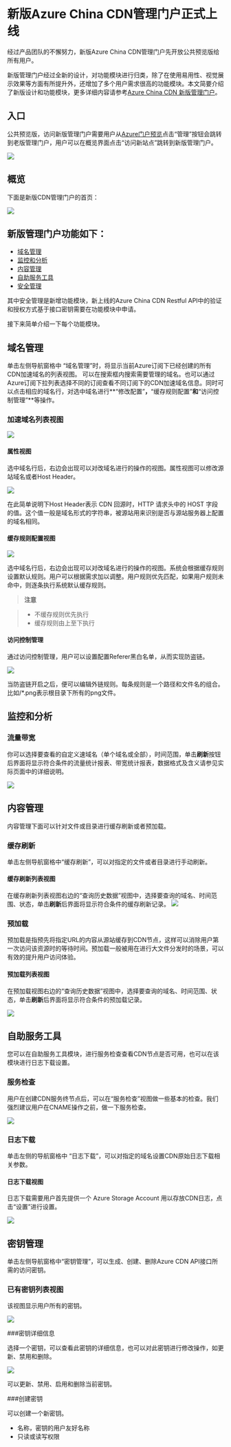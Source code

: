 # 新版Azure China CDN管理门户正式上线

经过产品团队的不懈努力，新版Azure China CDN管理门户先开放公共预览版给所有用户。

新版管理门户经过全新的设计，对功能模块进行归类，除了在使用易用性、视觉展示效果等方面有所提升外，还增加了多个用户需求很高的功能模块。本文简要介绍了新版设计和功能模块，更多详细内容请参考[Azure China CDN 新版管理门户](https://www.azure.cn/documentation/articles/cdn-management-v2-portal-how-to-use/)。

## 入口

公共预览版，访问新版管理门户需要用户从[Azure门户预览](https://portal.azure.cn/)点击“管理”按钮会跳转到老版管理门户，用户可以在概览界面点击“访问新站点”跳转到新版管理门户。

![][16]

## 概览
下面是新版CDN管理门户的首页：

![][1]

## **新版管理门户功能如下：**

+ [域名管理](#step2)
+ [监控和分析](#step3)
+ [内容管理](#step4)
+ [自助服务工具](#step5)
+ [安全管理](#step6)

其中安全管理是新增功能模块，新上线的Azure China CDN Restful API中的验证和授权方式基于接口密钥需要在功能模块中申请。

接下来简单介绍一下每个功能模块。

## **域名管理**<a id="step2"></a>

单击左侧导航窗格中 “域名管理”时，将显示当前Azure订阅下已经创建的所有CDN加速域名的列表视图。 可以在搜索框内搜索需要管理的域名。也可以通过Azure订阅下拉列表选择不同的订阅查看不同订阅下的CDN加速域名信息。同时可以点击相应的域名行，对选中域名进行**“修改配置”**，**“缓存规则配置”**和**“访问控制管理”**等操作。

### **加速域名列表视图**

![][3]


#### **属性视图**
选中域名行后，右边会出现可以对改域名进行的操作的视图。属性视图可以修改源站域名或者Host Header。

![][17]

在此简单说明下Host Header表示 CDN 回源时，HTTP 请求头中的 HOST 字段的值。这个值一般是域名形式的字符串，被源站用来识别是否与源站服务器上配置的域名相同。

#### **缓存规则配置视图**
 
![][4]

选中域名行后，右边会出现可以对改域名进行的操作的视图。系统会根据缓存规则设置默认规则。用户可以根据需求加以调整。用户规则优先匹配，如果用户规则未命中，则逐条执行系统默认缓存规则。


>**注意**

>- 不缓存规则优先执行
>- 缓存规则由上至下执行


#### **访问控制管理**

通过访问控制管理，用户可以设置配置Referer黑白名单，从而实现防盗链。

![][5]

当防盗链开启之后，便可以编辑外链规则。每条规则是一个路径和文件名的组合。比如/*.png表示根目录下所有的png文件。

## **监控和分析**<a id="step3"></a>

### **流量带宽**

你可以选择要查看的自定义速域名（单个域名或全部），时间范围，单击**刷新**按钮后界面将显示符合条件的流量统计报表、带宽统计报表，数据格式及含义请参见实际页面中的详细说明。

![][6]


## **内容管理**<a id="step4"></a>
内容管理下面可以针对文件或目录进行缓存刷新或者预加载。
### **缓存刷新**

单击左侧导航窗格中“缓存刷新”，可以对指定的文件或者目录进行手动刷新。

#### **缓存刷新列表视图**

在缓存刷新列表视图右边的“查询历史数据”视图中，选择要查询的域名、时间范围、状态，单击**刷新**后界面将显示符合条件的缓存刷新记录。
![][8]

### **预加载**
预加载是指预先将指定URL的内容从源站缓存到CDN节点，这样可以消除用户第一次访问该资源时的等待时间。预加载一般被用在进行大文件分发时的场景，可以有效的提升用户访问体验。


#### **预加载列表视图**

在预加载视图右边的“查询历史数据”视图中，选择要查询的域名、时间范围、状态，单击**刷新**后界面将显示符合条件的预加载记录。

![][11]

## **自助服务工具**<a id="step5"></a>
您可以在自助服务工具模块，进行服务检查查看CDN节点是否可用，也可以在该模块进行日志下载设置。
### **服务检查**
用户在创建CDN服务终节点后，可以在“服务检查”视图做一些基本的检查。我们强烈建议用户在CNAME操作之前，做一下服务检查。

![][15]

### **日志下载**
单击左侧的导航窗格中 “日志下载”，可以对指定的域名设置CDN原始日志下载相关参数。

#### **日志下载视图**
日志下载需要用户首先提供一个 Azure Storage Account 用以存放CDN日志，点击“设置”进行设置。

![][13]


## 密钥管理<a id="step6"></a>

单击左侧导航窗格中“密钥管理”，可以生成、创建、删除Azure CDN API接口所需的访问密钥。

### 已有密钥列表视图

该视图显示用户所有的密钥。

![][18]

###密钥详细信息

选择一个密钥，可以查看此密钥的详细信息，也可以对此密钥进行修改操作，如更新、禁用和删除。

![][19]

可以更新、禁用、启用和删除当前密钥。

###创建密钥

可以创建一个新密钥。

-   名称，密钥的用户友好名称
-   只读或读写权限


[1]: ./images/001.png
[2]: ./images/002.png
[3]: ./images/003.png
[4]: ./images/cache-policy-2.png
[5]: ./images/access-control.png
[6]: ./images/004.png
[7]: ./images/005.png
[8]: ./images/006.png
[9]: ./images/007.png
[10]: ./images/008.png
[11]: ./images/prefetch-1.png
[12]: ./images/prefetch-2.png
[13]: ./images/log-download-1.png
[14]: ./images/log-download-2.png
[15]: ./images/service-check.png
[16]: ./images/version-change.png
[17]: ./images/property.png
[18]: ./images/key-1.png
[19]: ./images/key-2.png
[20]: ./images/key-3.png
[21]: ./images/key-4.png